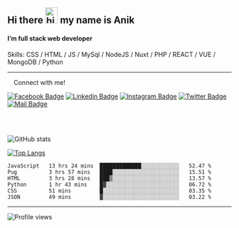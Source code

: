 ## Hi there <img src="https://user-images.githubusercontent.com/1303154/88677602-1635ba80-d120-11ea-84d8-d263ba5fc3c0.gif" width="28px" height="36" alt="hi"> my name is Anik

#### I’m full stack web developer

Skills:  CSS / HTML / JS / MySql / NodeJS / Nuxt / PHP / REACT / VUE / MongoDB / Python


---

&emsp;Connect with me!

<a href="https://www.facebook.com/anik.aritro" target="_blank">![Facebook Badge](https://img.shields.io/badge/Facebook-1877F2?style=for-the-badge&logo=facebook&logoColor=white)</a> [![Linkedin Badge](https://img.shields.io/badge/LinkedIn-0077B5?style=for-the-badge&logo=linkedin&logoColor=white)](https://www.linkedin.com/in/anik-hossain-dev) [![Instagram Badge](https://img.shields.io/badge/Instagram-E4405F?style=for-the-badge&logo=instagram&logoColor=white)](https://www.instagram.com/aritro.anik) [![Twitter Badge](https://img.shields.io/badge/Twitter-1DA1F2?style=for-the-badge&logo=twitter&logoColor=white)](https://twitter.com/AritroAnik) [![Mail Badge](https://img.shields.io/badge/Gmail-D14836?style=for-the-badge&logo=gmail&logoColor=white)](mailto:anik.wdev@gmail.com)

</br>
</br>


![GitHub stats](https://github-readme-stats.vercel.app/api?username=anik-hossain&show_icons=true&theme=monokai)

[![Top Langs](https://github-readme-stats.vercel.app/api/top-langs/?username=anik-hossain&layout=compact&theme=monokai)](https://github.com/anik-hossain)

<!--START_SECTION:waka-->

```text
JavaScript   13 hrs 24 mins  █████████████░░░░░░░░░░░░   52.47 %
Pug          3 hrs 57 mins   ████░░░░░░░░░░░░░░░░░░░░░   15.51 %
HTML         3 hrs 28 mins   ███▒░░░░░░░░░░░░░░░░░░░░░   13.57 %
Python       1 hr 43 mins    █▓░░░░░░░░░░░░░░░░░░░░░░░   06.72 %
CSS          51 mins         █░░░░░░░░░░░░░░░░░░░░░░░░   03.35 %
JSON         49 mins         ▓░░░░░░░░░░░░░░░░░░░░░░░░   03.22 %
```

<!--END_SECTION:waka-->
---

![Profile views](https://gpvc.arturio.dev/anik-hossain)  
